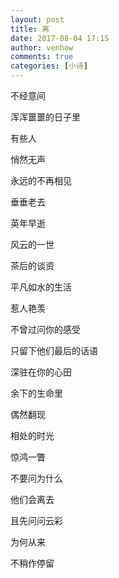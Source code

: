 ```yaml
---
layout: post
title: 离
date: 2017-08-04 17:15
author: venhow
comments: true
categories: [小诗]
---
```

不经意间

浑浑噩噩的日子里

有些人

悄然无声

永远的不再相见

垂垂老去

英年早逝

风云的一世

茶后的谈资

平凡如水的生活

惹人艳羡

不曾过问你的感受

只留下他们最后的话语

深驻在你的心田

余下的生命里

偶然翻现

相处的时光

惊鸿一瞥

不要问为什么

他们会离去

且先问问云彩

为何从来

不稍作停留
